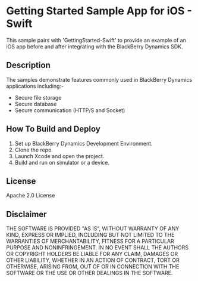 # Getting Started Sample App for iOS - Swift

This sample pairs with 'GettingStarted-Swift' to provide an example of an iOS app before and after integrating with the BlackBerry Dynamics SDK. 

## Description

The samples demonstrate features commonly used in BlackBerry Dynamics applications including:-
- Secure file storage
- Secure database
- Secure communication (HTTP/S and Socket)

## How To Build and Deploy

1. Set up BlackBerry Dynamics Development Environment.
2. Clone the repo. 
3. Launch Xcode and open the project.
4. Build and run on simulator or a device.

## License

Apache 2.0 License

## Disclaimer

THE SOFTWARE IS PROVIDED "AS IS", WITHOUT WARRANTY OF ANY KIND, EXPRESS OR IMPLIED, INCLUDING BUT NOT LIMITED TO THE WARRANTIES OF MERCHANTABILITY, FITNESS FOR A PARTICULAR PURPOSE AND NONINFRINGEMENT. IN NO EVENT SHALL THE AUTHORS OR COPYRIGHT HOLDERS BE LIABLE FOR ANY CLAIM, DAMAGES OR OTHER LIABILITY, WHETHER IN AN ACTION OF CONTRACT, TORT OR OTHERWISE, ARISING FROM, OUT OF OR IN CONNECTION WITH THE SOFTWARE OR THE USE OR OTHER DEALINGS IN THE SOFTWARE.